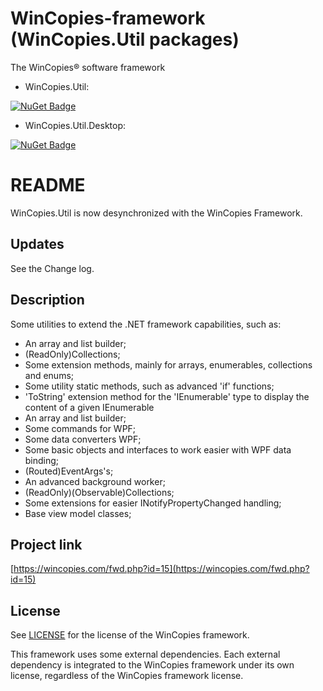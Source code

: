 WinCopies-framework (WinCopies.Util packages)
=============================================

The WinCopies® software framework

- WinCopies.Util:

[![NuGet Badge](https://buildstats.info/nuget/WinCopies.Util)](https://www.nuget.org/packages/WinCopies.Util/)

- WinCopies.Util.Desktop:

[![NuGet Badge](https://buildstats.info/nuget/WinCopies.Util.Desktop)](https://www.nuget.org/packages/WinCopies.Util.Desktop/)

README
======

WinCopies.Util is now desynchronized with the WinCopies Framework.

Updates
-------

See the Change log.

Description
-----------

Some utilities to extend the .NET framework capabilities, such as:

- An array and list builder;
- (ReadOnly)Collections;
- Some extension methods, mainly for arrays, enumerables, collections and enums;
- Some utility static methods, such as advanced 'if' functions;
- 'ToString' extension method for the 'IEnumerable' type to display the content of a given IEnumerable
- An array and list builder;
- Some commands for WPF;
- Some data converters WPF;
- Some basic objects and interfaces to work easier with WPF data binding;
- (Routed)EventArgs's;
- An advanced background worker;
- (ReadOnly)(Observable)Collections;
- Some extensions for easier INotifyPropertyChanged handling;
- Base view model classes;

Project link
------------

[https://wincopies.com/fwd.php?id=15](https://wincopies.com/fwd.php?id=15)

License
-------

See [LICENSE](https://wincopies.com/fwd.php?id=16) for the license of the WinCopies framework.

This framework uses some external dependencies. Each external dependency is integrated to the WinCopies framework under its own license, regardless of the WinCopies framework license.
